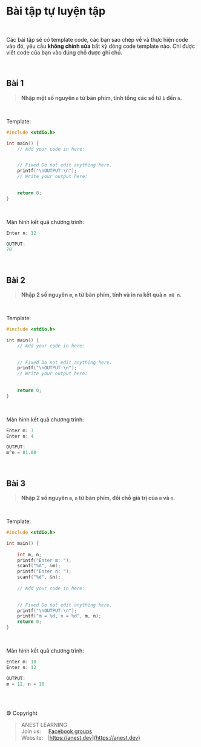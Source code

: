# Bài tập tự luyện tập

<br />

Các bài tập sẽ có template code, các bạn sao chép về và thực hiện code vào đó, yêu cầu **không chỉnh sửa** bất kỳ dòng code template nào. Chỉ được viết code của bạn vào đúng chỗ được ghi chú.

<br />

## Bài 1

> **Nhập một số nguyên `n` từ bàn phím, tính tổng các số từ `1` đến `n`.**

<br />

Template:
```c
#include <stdio.h>

int main() {
    // Add your code in here:


    // Fixed Do not edit anything here.
    printf("\nOUTPUT:\n");
    // Write your output here:

	
    return 0;
}
```

<br />

Màn hình kết quả chương trình:
```c
Enter n: 12

OUTPUT:
78
```

<br />

## Bài 2

> **Nhập 2 số nguyên `m`, `n` từ bàn phím, tính và in ra kết quả `m mũ n`.**

<br />

Template:
```c
#include <stdio.h>

int main() {
    // Add your code in here:
    

    // Fixed Do not edit anything here.
    printf("\nOUTPUT:\n");
    // Write your output here:
    
    
    return 0;
}
```

<br />

Màn hình kết quả chương trình:
```c
Enter m: 3
Enter n: 4

OUTPUT:
m^n = 81.00
```

<br />

## Bài 3

> **Nhập 2 số nguyên `m`, `n` từ bàn phím, đổi chỗ giá trị của `m` và `n`.**

<br />

Template:
```c
#include <stdio.h>

int main() {
    
    int m, n;
    printf("Enter m: ");
    scanf("%d", &m);
    printf("Enter n: ");
    scanf("%d", &n);
    
    // Add your code in here:
    

    // Fixed Do not edit anything here.
    printf("\nOUTPUT:\n");
    printf("m = %d, n = %d", m, n); 	
    return 0;
}
```

<br />

Màn hình kết quả chương trình:
```c
Enter m: 10
Enter n: 12

OUTPUT:
m = 12, n = 10
```

<br />

##  

© Copyright
> ANEST LEARNING  
> Join us: &nbsp;&nbsp;&nbsp; [Facebook groups](https://www.facebook.com/groups/anest.learning/)  
> Website: &nbsp; [https://anest.dev](https://anest.dev)  
